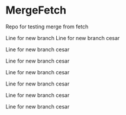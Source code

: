 # MergeFetch
Repo for testing merge from fetch

Line for new branch
Line for new branch cesar 

Line for new branch cesar 

Line for new branch cesar 

Line for new branch cesar 

Line for new branch cesar 

Line for new branch cesar 

Line for new branch cesar 


